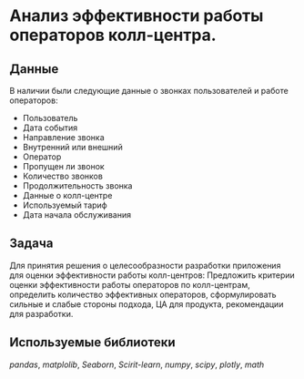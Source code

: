 # Анализ эффективности работы операторов колл-центра.

 
## Данные

В наличии были следующие данные о звонках пользователей и работе операторов:
- Пользователь
- Дата события
- Направление звонка
- Внутренний или внешний
- Оператор
- Пропущен ли звонок
- Количество звонков
- Продолжительность звонка
- Данные о колл-центре
- Используемый тариф
- Дата начала обслуживания


## Задача
Для принятия решения о целесообразности разработки приложения для оценки эффективности работы колл-центров:
Предложить критерии оценки эффективности работы операторов по колл-центрам, определить количество эффективных операторов, сформулировать сильные и слабые стороны подхода, ЦА для продукта, рекомендации для разработки.

## Используемые библиотеки
*pandas*, *matplolib*, *Seaborn*, *Scirit-learn*, *numpy*, *scipy*, *plotly*, *math*
